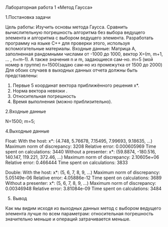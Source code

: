  Лабораторная работа 1
«Метод Гаусса»



1.Постановка задачи
 
Цель работы:
Изучить основы метода Гаусса. Сравнить вычислительную погрешность   алгоритма без выбора ведущего элемента и алгоритма с выбором ведущего элемента. 
Разработать программу на языке C++ для проверки этого, используя вспомогательные материалы.
Входные данные: 
Матрица A, заполненная рандомными числами от -1000 до 1000, вектор X=(m, m+1, ... , n+m–1). А также значения n и m, задающиеся сам-но.
m=5 (мой номер в группе)
n=1500(задаю сам-но из промежутка от 1500 до 2000)
Для обоих случаев в выходных данных отчета должны быть представлены:
1. Первые 5 координат вектора приближённого решения x*.
2. Норма вектора невязки . 
3. Относительная погрешность   
4. Время выполнения (можно приблизительно). 


2.Входные данные

N=1500; m=5;

4.Выходные данные

Float:
With the host: 
	x*: (4.748, 5.76678, 7.15495, 7.99693, 9.18635, ...)
	Maximum norm of discrepancy: 3208
	Relative error: 0.000605969
	Time spent on calculations: 3440
Without a presenter: 
	x*: (59.8874, -180.516, 140.147, 119.221, 372.46, ...)
	Maximum norm of discrepancy: 2.10605e+06
	Relative error: 0.466444
	 Time spent on calculations: 3833

Double:
With the host: 
	x*: (5, 6, 7, 8, 9, ...)
	Maximum norm of discrepancy: 5.05149e-06
	Relative error: 4.05886e-12
	Time spent on calculations: 3689
Without a presenter: 
	x*: (5, 6, 7, 8, 9, ...)
	Maximum norm of discrepancy: 0.00346948
	Relative error: 3.81084e-09
	 Time spent on calculations: 3484
  
5. Вывод
 
Как мы видим исходя из выходных данных метод с выбором ведущего элемента лучше по всем параметрам:
относительная погрешность значительно меньше и операций затрачивается меньше.
